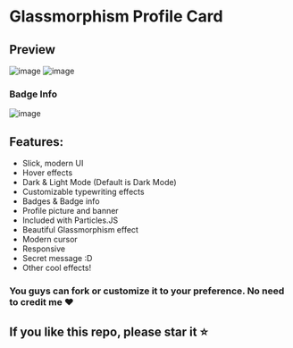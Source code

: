 # Glassmorphism Profile Card

## Preview
![image](https://github.com/amethode/profile/assets/157130758/b419b4d8-f971-4673-b0e4-a13409e0cc5e)
![image](https://github.com/amethode/profile/assets/157130758/d28749bf-ac33-46b4-87b9-33873c921fe3)



### Badge Info
![image](https://github.com/amethode/profile/assets/157130758/30a27fa7-4c1a-4b6a-9857-90c3139ca2a3)


## Features:
- Slick, modern UI
- Hover effects
- Dark & Light Mode (Default is Dark Mode)
- Customizable typewriting effects
- Badges & Badge info
- Profile picture and banner
- Included with Particles.JS
- Beautiful Glassmorphism effect
- Modern cursor
- Responsive
- Secret message :D
- Other cool effects!

### You guys can fork or customize it to your preference. No need to credit me ❤️

## If you like this repo, please star it ⭐
